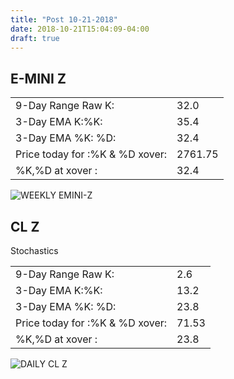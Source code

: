 ```yaml
---
title: "Post 10-21-2018"
date: 2018-10-21T15:04:09-04:00
draft: true
---
```


## E-MINI Z

|   |   |
|---|---|
|9-Day Range Raw K:|32.0
|3-Day EMA K:%K:|35.4
|3-Day EMA %K: %D:|32.4
|Price today for :%K & %D xover:|2761.75
|%K,%D at xover :|32.4

![WEEKLY EMINI-Z](https://invst.ly/8xnc4)

## CL Z

Stochastics

|   |   |
|---|---|
|9-Day Range Raw K:|2.6
|3-Day EMA K:%K:|13.2
|3-Day EMA %K: %D:|23.8
|Price today for :%K & %D xover:|71.53
|%K,%D at xover :|23.8

![DAILY CL Z](https://invst.ly/8xnam)


<!--more-->
